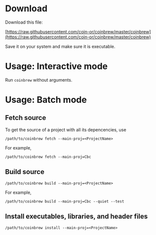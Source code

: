 # Download

Download this file:

   [https://raw.githubusercontent.com/coin-or/coinbrew/master/coinbrew](https://raw.githubusercontent.com/coin-or/coinbrew/master/coinbrew)


Save it on your system and make sure it is executable.


# Usage: Interactive mode

Run `coinbrew` without arguments.

# Usage: Batch mode

## Fetch source

To get the source of a project with all its depencencies, use
```
/path/to/coinbrew fetch --main-proj=<ProjectName>
```

For example,
```
/path/to/coinbrew fetch --main-proj=Cbc
```


## Build source

```
/path/to/coinbrew build --main-proj=<ProjectName>
```

For example,
```
/path/to/coinbrew build --main-proj=Cbc --quiet --test
```


## Install executables, libraries, and header files

```
/path/to/coinbrew install --main-proj=<ProjectName>
```
